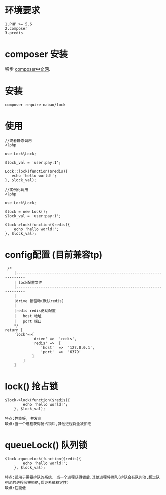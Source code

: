 # 环境要求
    
    1.PHP >= 5.6
    2.composer
    3.predis
    
# composer 安装

移步 [composer中文网](https://www.phpcomposer.com/).
# 安装     
    composer require nabao/lock

# 使用
    
    //或者静态调用
    <?php
        
    use Lock\Lock;
        
    $lock_val = 'user:pay:1';
        
    Lock::lock(function($redis){
       echo 'hello world!';
    }, $lock_val);
            
    //实例化调用
    <?php
    
    use Lock\Lock;
   
    $lock = new Lock();
    $lock_val = 'user:pay:1';
    
    $lock->lock(function($redis){
        echo 'hello world!';
    }, $lock_val);
    
# config配置 (目前兼容tp)
    
     /*
        |--------------------------------------------------------------------------
        | lock配置文件
        |--------------------------------------------------------------------------
        |
        |drive 锁驱动(默认redis)
        |
        |redis redis驱动配置
        |   host 地址
        |   port 端口
        */
    return [
        'lock'=>[
                'drive' =>  'redis',
                'redis' =>  [
                    'host'  =>  '127.0.0.1',
                    'port'  =>  '6379'
                ]
            ]
        ]
    
# lock() 抢占锁
    
    $lock->lock(function($redis){
            echo 'hello world!';
        }, $lock_val);
        
    特点:性能好, 并发高
    缺点:当一个进程获得抢占锁后,其他进程将全被拒绝
# queueLock() 队列锁

    $lock->queueLock(function($redis){
            echo 'hello world!';
        }, $lock_val);
    
    特点:适用于需要排队的系统, 当一个进程获得锁后,其他进程将排队(排队会有队列池,超过队列池的进程会被拒绝,保证系统稳定性)
    缺点:性能低
